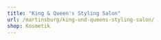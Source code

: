 ```yaml
---
title: "King & Queen's Styling Salon"
url: /martinsburg/king-und-queens-styling-salon/
shop: Kosmetik
---
```

